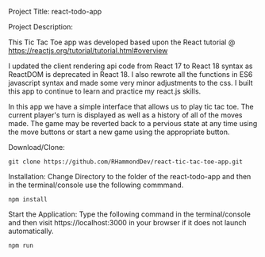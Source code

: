 Project Title: react-todo-app

Project Description:  

This Tic Tac Toe app was developed based upon the React tutorial @ https://reactjs.org/tutorial/tutorial.html#overview 

I updated the client rendering api code from React 17 to React 18 syntax as ReactDOM is deprecated in React 18. I also rewrote all the functions in ES6 javascript syntax and made some very minor adjustments to the css. I built this app to continue to learn and practice my react.js skills.

In this app we have a simple interface that allows us to play tic tac toe. The current player's turn is displayed as well as a history of all of the moves made. The game may be reverted back to a pervious state at any time using the move buttons or start a new game using the appropriate button.

Download/Clone: 

    git clone https://github.com/RHammondDev/react-tic-tac-toe-app.git

Installation: Change Directory to the folder of the react-todo-app and then in the terminal/console use the following commmand.

    npm install

Start the Application: Type the following command in the terminal/console and then visit https://localhost:3000 in your browser if it does not launch automatically.

    npm run

